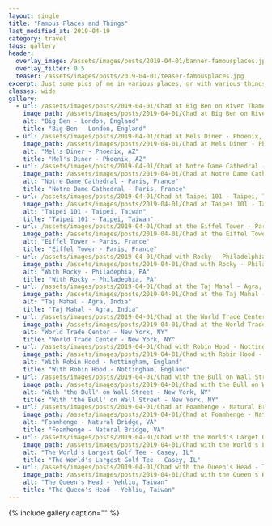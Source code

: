 ```yaml
---
layout: single
title: "Famous Places and Things"
last_modified_at: 2019-04-19
category: travel
tags: gallery
header:
  overlay_image: /assets/images/posts/2019-04-01/banner-famousplaces.jpg
  overlay_filter: 0.5
  teaser: /assets/images/posts/2019-04-01/teaser-famousplaces.jpg
excerpt: Just some pics of me in various places, or with various things, around the world.
classes: wide
gallery:
  - url: /assets/images/posts/2019-04-01/Chad at Big Ben on River Thames - London, England UK.jpg
    image_path: /assets/images/posts/2019-04-01/Chad at Big Ben on River Thames - London, England UK.jpg
    alt: "Big Ben - London, England"
    title: "Big Ben - London, England"
  - url: /assets/images/posts/2019-04-01/Chad at Mels Diner - Phoenix, AZ.jpg
    image_path: /assets/images/posts/2019-04-01/Chad at Mels Diner - Phoenix, AZ.jpg
    alt: "Mel's Diner - Phoenix, AZ"
    title: "Mel's Diner - Phoenix, AZ"
  - url: /assets/images/posts/2019-04-01/Chad at Notre Dame Cathedral - Paris.jpg
    image_path: /assets/images/posts/2019-04-01/Chad at Notre Dame Cathedral - Paris.jpg
    alt: "Notre Dame Cathedral - Paris, France"
    title: "Notre Dame Cathedral - Paris, France"
  - url: /assets/images/posts/2019-04-01/Chad at Taipei 101 - Taipei, Taiwan.jpg
    image_path: /assets/images/posts/2019-04-01/Chad at Taipei 101 - Taipei, Taiwan.jpg
    alt: "Taipei 101 - Taipei, Taiwan"
    title: "Taipei 101 - Taipei, Taiwan"
  - url: /assets/images/posts/2019-04-01/Chad at the Eiffel Tower - Paris.jpg
    image_path: /assets/images/posts/2019-04-01/Chad at the Eiffel Tower - Paris.jpg
    alt: "Eiffel Tower - Paris, France"
    title: "Eiffel Tower - Paris, France"
  - url: /assets/images/posts/2019-04-01/Chad with Rocky - Philadelphia, PA.jpg
    image_path: /assets/images/posts/2019-04-01/Chad with Rocky - Philadelphia, PA.jpg
    alt: "With Rocky - Philadephia, PA"
    title: "With Rocky - Philadephia, PA"
  - url: /assets/images/posts/2019-04-01/Chad at the Taj Mahal - Agra, India.jpg
    image_path: /assets/images/posts/2019-04-01/Chad at the Taj Mahal - Agra, India.jpg
    alt: "Taj Mahal - Agra, India"
    title: "Taj Mahal - Agra, India"
  - url: /assets/images/posts/2019-04-01/Chad at the World Trade Center site - New York, NY.jpg
    image_path: /assets/images/posts/2019-04-01/Chad at the World Trade Center site - New York, NY.jpg
    alt: "World Trade Center - New York, NY"
    title: "World Trade Center - New York, NY"
  - url: /assets/images/posts/2019-04-01/Chad with Robin Hood - Nottingham, England UK.jpg
    image_path: /assets/images/posts/2019-04-01/Chad with Robin Hood - Nottingham, England UK.jpg
    alt: "With Robin Hood - Nottingham, England"
    title: "With Robin Hood - Nottingham, England"
  - url: /assets/images/posts/2019-04-01/Chad with the Bull on Wall Street - New York, NY.jpg
    image_path: /assets/images/posts/2019-04-01/Chad with the Bull on Wall Street - New York, NY.jpg
    alt: "With 'the Bull' on Wall Street - New York, NY"
    title: "With 'the Bull' on Wall Street - New York, NY"
  - url: /assets/images/posts/2019-04-01/Chad at Foamhenge - Natural Bridge, VA.jpg
    image_path: /assets/images/posts/2019-04-01/Chad at Foamhenge - Natural Bridge, VA.jpg
    alt: "Foamhenge - Natural Bridge, VA"
    title: "Foamhenge - Natural Bridge, VA"
  - url: /assets/images/posts/2019-04-01/Chad with the World's Larget Golf Tee - Casey, IL.jpg
    image_path: /assets/images/posts/2019-04-01/Chad with the World's Larget Golf Tee - Casey, IL.jpg
    alt: "The World's Largest Golf Tee - Casey, IL"
    title: "The World's Largest Golf Tee - Casey, IL"
  - url: /assets/images/posts/2019-04-01/Chad with the Queen's Head - Taiwan.jpg
    image_path: /assets/images/posts/2019-04-01/Chad with the Queen's Head - Taiwan.jpg
    alt: "The Queen's Head - Yehliu, Taiwan"
    title: "The Queen's Head - Yehliu, Taiwan"
---
```


{% include gallery caption="" %}

